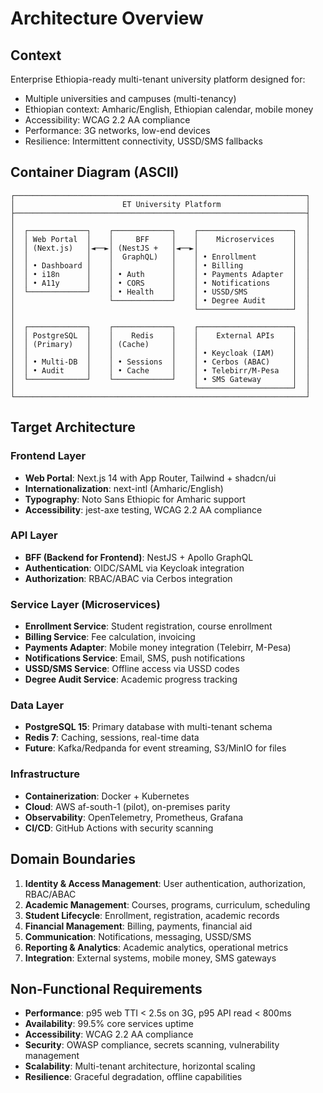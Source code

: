 # Architecture Overview

## Context

Enterprise Ethiopia-ready multi-tenant university platform designed for:
- Multiple universities and campuses (multi-tenancy)
- Ethiopian context: Amharic/English, Ethiopian calendar, mobile money
- Accessibility: WCAG 2.2 AA compliance
- Performance: 3G networks, low-end devices
- Resilience: Intermittent connectivity, USSD/SMS fallbacks

## Container Diagram (ASCII)

```
┌─────────────────────────────────────────────────────────────────┐
│                        ET University Platform                   │
├─────────────────────────────────────────────────────────────────┤
│                                                                 │
│  ┌─────────────┐    ┌─────────────┐    ┌─────────────────────┐  │
│  │ Web Portal  │    │     BFF     │    │    Microservices    │  │
│  │ (Next.js)   │◄──►│ (NestJS +   │◄──►│                     │  │
│  │             │    │  GraphQL)   │    │ • Enrollment        │  │
│  │ • Dashboard │    │             │    │ • Billing           │  │
│  │ • i18n      │    │ • Auth      │    │ • Payments Adapter  │  │
│  │ • A11y      │    │ • CORS      │    │ • Notifications     │  │
│  └─────────────┘    │ • Health    │    │ • USSD/SMS          │  │
│                     └─────────────┘    │ • Degree Audit      │  │
│                                        └─────────────────────┘  │
│                                                                 │
│  ┌─────────────┐    ┌─────────────┐    ┌─────────────────────┐  │
│  │ PostgreSQL  │    │    Redis    │    │    External APIs    │  │
│  │ (Primary)   │    │ (Cache)     │    │                     │  │
│  │             │    │             │    │ • Keycloak (IAM)    │  │
│  │ • Multi-DB  │    │ • Sessions  │    │ • Cerbos (ABAC)     │  │
│  │ • Audit     │    │ • Cache     │    │ • Telebirr/M-Pesa   │  │
│  └─────────────┘    └─────────────┘    │ • SMS Gateway       │  │
│                                        └─────────────────────┘  │
└─────────────────────────────────────────────────────────────────┘
```

## Target Architecture

### Frontend Layer
- **Web Portal**: Next.js 14 with App Router, Tailwind + shadcn/ui
- **Internationalization**: next-intl (Amharic/English)
- **Typography**: Noto Sans Ethiopic for Amharic support
- **Accessibility**: jest-axe testing, WCAG 2.2 AA compliance

### API Layer
- **BFF (Backend for Frontend)**: NestJS + Apollo GraphQL
- **Authentication**: OIDC/SAML via Keycloak integration
- **Authorization**: RBAC/ABAC via Cerbos integration

### Service Layer (Microservices)
- **Enrollment Service**: Student registration, course enrollment
- **Billing Service**: Fee calculation, invoicing
- **Payments Adapter**: Mobile money integration (Telebirr, M-Pesa)
- **Notifications Service**: Email, SMS, push notifications
- **USSD/SMS Service**: Offline access via USSD codes
- **Degree Audit Service**: Academic progress tracking

### Data Layer
- **PostgreSQL 15**: Primary database with multi-tenant schema
- **Redis 7**: Caching, sessions, real-time data
- **Future**: Kafka/Redpanda for event streaming, S3/MinIO for files

### Infrastructure
- **Containerization**: Docker + Kubernetes
- **Cloud**: AWS af-south-1 (pilot), on-premises parity
- **Observability**: OpenTelemetry, Prometheus, Grafana
- **CI/CD**: GitHub Actions with security scanning

## Domain Boundaries

1. **Identity & Access Management**: User authentication, authorization, RBAC/ABAC
2. **Academic Management**: Courses, programs, curriculum, scheduling
3. **Student Lifecycle**: Enrollment, registration, academic records
4. **Financial Management**: Billing, payments, financial aid
5. **Communication**: Notifications, messaging, USSD/SMS
6. **Reporting & Analytics**: Academic analytics, operational metrics
7. **Integration**: External systems, mobile money, SMS gateways

## Non-Functional Requirements

- **Performance**: p95 web TTI < 2.5s on 3G, p95 API read < 800ms
- **Availability**: 99.5% core services uptime
- **Accessibility**: WCAG 2.2 AA compliance
- **Security**: OWASP compliance, secrets scanning, vulnerability management
- **Scalability**: Multi-tenant architecture, horizontal scaling
- **Resilience**: Graceful degradation, offline capabilities
